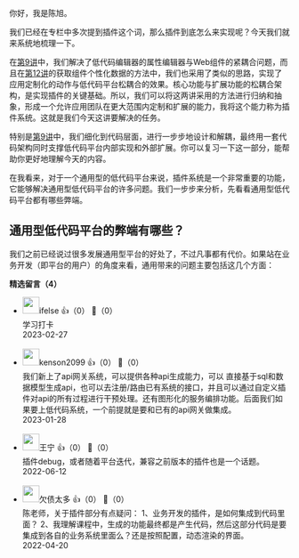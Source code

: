 你好，我是陈旭。

我们已经在专栏中多次提到插件这个词，那么插件到底怎么来实现呢？今天我们就来系统地梳理一下。

在[第9讲](https://time.geekbang.org/column/article/501746)中，我们解决了低代码编辑器的属性编辑器与Web组件的紧耦合问题，而且在[第12讲](https://time.geekbang.org/column/article/504706)的获取组件个性化数据的方法中，我们也采用了类似的思路，实现了应用定制化的动作与低代码平台松耦合的效果。核心功能与扩展功能的松耦合架构，是实现插件的关键基础。所以，我们可以将这两讲采用的方法进行归纳和抽象，形成一个允许应用团队在更大范围内定制和扩展的能力，我将这个能力称为插件系统。这就是我们今天这讲要解决的任务。

特别是[第9讲](https://time.geekbang.org/column/article/501746)中，我们细化到代码层面，进行一步步地设计和解耦，最终用一套代码架构同时支撑低代码平台内部实现和外部扩展。你可以复习一下这一部分，能帮助你更好地理解今天的内容。

在我看来，对于一个通用型的低代码平台来说，插件系统是一个非常重要的功能，它能够解决通用型低代码平台的许多问题。我们一步步来分析，先看看通用型低代码平台都有哪些弊端。

## 通用型低代码平台的弊端有哪些？

我们之前已经说过很多发展通用型平台的好处了，不过凡事都有代价。如果站在业务开发（即平台的用户）的角度来看，通用带来的问题主要包括这几个方面：
<div><strong>精选留言（4）</strong></div><ul>
<li><img src="https://static001.geekbang.org/account/avatar/00/26/eb/d7/90391376.jpg" width="30px"><span>ifelse</span> 👍（0） 💬（0）<div>学习打卡</div>2023-02-27</li><br/><li><img src="https://static001.geekbang.org/account/avatar/00/32/42/30/791d0f5e.jpg" width="30px"><span>kenson2099</span> 👍（0） 💬（0）<div>我们新上了api网关系统，可以提供各种api生成能力，可以 直接基于sql和数据模型生成api，也可以去注册&#47;路由已有系统的接口，并且可以通过自定义插件对api的所有过程进行干预处理。还有图形化的服务编排功能。后面我们如果要上低代码系统，一个前提就是要和已有的api网关做集成。</div>2023-01-28</li><br/><li><img src="https://static001.geekbang.org/account/avatar/00/0f/fd/fd/1e3d14ee.jpg" width="30px"><span>王宁</span> 👍（0） 💬（0）<div>插件debug，或者随着平台迭代，兼容之前版本的插件也是一个话题。</div>2022-06-12</li><br/><li><img src="https://static001.geekbang.org/account/avatar/00/10/c5/e6/50c5b805.jpg" width="30px"><span>欠债太多</span> 👍（0） 💬（0）<div>陈老师，关于插件部分有点疑问：
1、业务开发的插件，是如何集成到代码里面？
2、我理解课程中，生成的功能最终都是产生代码，然后这部分代码是要集成到各自的业务系统里面么？还是按照配置，动态渲染的界面。</div>2022-04-20</li><br/>
</ul>